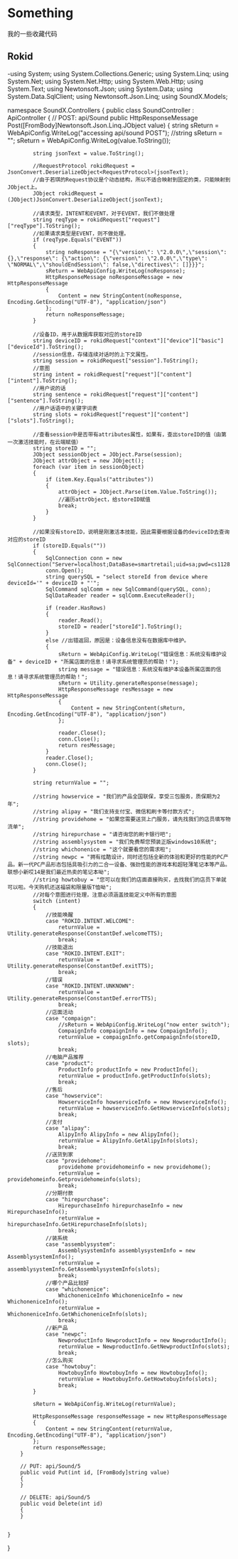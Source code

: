 # Something
我的一些收藏代码
## Rokid
-using System;
using System.Collections.Generic;
using System.Linq;
using System.Net;
using System.Net.Http;
using System.Web.Http;
using System.Text;
using Newtonsoft.Json;
using System.Data;
using System.Data.SqlClient;
using Newtonsoft.Json.Linq;
using SoundX.Models;

namespace SoundX.Controllers
{
    public class SoundController : ApiController
    {
        // POST: api/Sound
        public HttpResponseMessage Post([FromBody]Newtonsoft.Json.Linq.JObject value)
        {
            string sReturn = WebApiConfig.WriteLog("accessing api/sound POST");
            //string sReturn = "";
            sReturn = WebApiConfig.WriteLog(value.ToString());

            string jsonText = value.ToString();

            //RequestProtocol rokidRequest = JsonConvert.DeserializeObject<RequestProtocol>(jsonText);
            //由于若琪的Request协议是个动态结构，所以不适合映射到固定的类，只能映射到JObject上。
            JObject rokidRequest = (JObject)JsonConvert.DeserializeObject(jsonText);

            //请求类型，INTENT和EVENT，对于EVENT，我们不做处理
            string reqType = rokidRequest["request"]["reqType"].ToString();
            //如果请求类型是EVENT，则不做处理。
            if (reqType.Equals("EVENT"))
            {
                string noResponse = "{\"version\": \"2.0.0\",\"session\": {},\"response\": {\"action\": {\"version\": \"2.0.0\",\"type\": \"NORMAL\",\"shouldEndSession\": false,\"directives\": []}}}";
                sReturn = WebApiConfig.WriteLog(noResponse);
                HttpResponseMessage noResponseMessage = new HttpResponseMessage
                {
                    Content = new StringContent(noResponse, Encoding.GetEncoding("UTF-8"), "application/json")
                };
                return noResponseMessage;
            }

            //设备ID，用于从数据库获取对应的storeID
            string deviceID = rokidRequest["context"]["device"]["basic"]["deviceId"].ToString();
            //session信息，存储连续对话时的上下文属性。
            string session = rokidRequest["session"].ToString();
            //意图
            string intent = rokidRequest["request"]["content"]["intent"].ToString();
            //用户说的话
            string sentence = rokidRequest["request"]["content"]["sentence"].ToString();
            //用户话语中的关键字词表
            string slots = rokidRequest["request"]["content"]["slots"].ToString();

            //查看session中是否带有attributes属性，如果有，查出storeID的值（由第一次激活技能时，在云端赋值）
            string storeID = "";
            JObject sessionObject = JObject.Parse(session);
            JObject attrObject = new JObject();
            foreach (var item in sessionObject)
            {
                if (item.Key.Equals("attributes"))
                {
                    attrObject = JObject.Parse(item.Value.ToString());
                    //遍历attrObject，给storeID赋值
                    break;
                }
            }

            //如果没有storeID，说明是刚激活本技能，因此需要根据设备的deviceID去查询对应的storeID
            if (storeID.Equals(""))
            {
                SqlConnection conn = new SqlConnection("Server=localhost;DataBase=smartretail;uid=sa;pwd=cs1128!*");
                conn.Open();
                string querySQL = "select storeId from device where deviceId='" + deviceID + "'";
                SqlCommand sqlComm = new SqlCommand(querySQL, conn);
                SqlDataReader reader = sqlComm.ExecuteReader();

                if (reader.HasRows)
                {
                    reader.Read();
                    storeID = reader["storeId"].ToString();
                }
                else //出错返回，原因是：设备信息没有在数据库中维护。
                {
                    sReturn = WebApiConfig.WriteLog("错误信息：系统没有维护设备" + deviceID + "所属店面的信息！请寻求系统管理员的帮助！");
                    string message = "错误信息：系统没有维护本设备所属店面的信息！请寻求系统管理员的帮助！";
                    sReturn = Utility.generateResponse(message);
                    HttpResponseMessage resMessage = new HttpResponseMessage
                    {
                        Content = new StringContent(sReturn, Encoding.GetEncoding("UTF-8"), "application/json")
                    };

                    reader.Close();
                    conn.Close();
                    return resMessage;
                }
                reader.Close();
                conn.Close();
            }

            string returnValue = "";

            //string howservice = "我们的产品全国联保，享受三包服务，质保期为2年";
            //string alipay = "我们支持支付宝、微信和刷卡等付款方式";
            //string providehome = "如果您需要送货上门服务，请先找我们的店员填写物流单";
            //string hirepurchase = "请咨询您的刷卡银行吧";
            //string assemblysystem = "我们免费帮您预装正版windows10系统";
            //string whichonenice = "这个就要看您的需求啦";
            //string newpc = "拥有炫酷设计，同时还包括全新的体验和更好的性能的PC产品。新一代PC产品形态包括具吸引力的二合一设备、强劲性能的游戏本和超轻薄笔记本等产品。联想小新哎14是我们最近热卖的笔记本呦";
            //string howtobuy = "您可以在我们的店面直接购买，去找我们的店员下单就可以啦。今天购机还送福袋和限量版T恤呦";
            //对每个意图进行处理，注意必须涵盖技能定义中所有的意图
            switch (intent)
            {
                //技能唤醒
                case "ROKID.INTENT.WELCOME":
                    returnValue = Utility.generateResponse(ConstantDef.welcomeTTS);
                    break;
                //技能退出
                case "ROKID.INTENT.EXIT":
                    returnValue = Utility.generateResponse(ConstantDef.exitTTS);
                    break;
                //错误
                case "ROKID.INTENT.UNKNOWN":
                    returnValue = Utility.generateResponse(ConstantDef.errorTTS);
                    break;
                //店面活动
                case "compaign":
                    //sReturn = WebApiConfig.WriteLog("now enter switch");
                    CompaignInfo compaignInfo = new CompaignInfo();
                    returnValue = compaignInfo.getCompaignInfo(storeID, slots);
                    break;
                //电脑产品推荐
                case "product":
                    ProductInfo productInfo = new ProductInfo();
                    returnValue = productInfo.getProductInfo(slots);
                    break;
                //售后
                case "howservice":
                    HowserviceInfo howserviceInfo = new HowserviceInfo();
                    returnValue = howserviceInfo.GetHowserviceInfo(slots);
                    break;
                //支付
                case "alipay":
                    AlipyInfo AlipyInfo = new AlipyInfo();
                    returnValue = AlipyInfo.GetAlipyInfo(slots);
                    break;
                //送货到家
                case "providehome":
                    providehome providehomeinfo = new providehome();
                    returnValue = providehomeinfo.Getprovidehomeinfo(slots);
                    break;
                //分期付款
                case "hirepurchase":
                    HirepurchaseInfo hirepurchaseInfo = new HirepurchaseInfo();
                    returnValue = hirepurchaseInfo.GetHirepurchaseInfo(slots);
                    break;
                //装系统
                case "assemblysystem":
                    AssemblysystemInfo assemblysystemInfo = new AssemblysystemInfo();
                    returnValue = assemblysystemInfo.GetAssemblysystemInfo(slots);
                    break;
                //哪个产品比较好
                case "whichonenice":
                    WhichoneniceInfo WhichoneniceInfo = new WhichoneniceInfo();
                    returnValue = WhichoneniceInfo.GetWhichoneniceInfo(slots);
                    break;
                //新产品
                case "newpc":
                    NewproductInfo NewproductInfo = new NewproductInfo();
                    returnValue = NewproductInfo.GetNewproductInfo(slots);
                    break;
                //怎么购买
                case "howtobuy":
                    HowtobuyInfo HowtobuyInfo = new HowtobuyInfo();
                    returnValue = HowtobuyInfo.GetHowtobuyInfo(slots);
                    break;
            }

            sReturn = WebApiConfig.WriteLog(returnValue);

            HttpResponseMessage responseMessage = new HttpResponseMessage
            {
                Content = new StringContent(returnValue, Encoding.GetEncoding("UTF-8"), "application/json")
            };
            return responseMessage;
        }

        // PUT: api/Sound/5
        public void Put(int id, [FromBody]string value)
        {
        }

        // DELETE: api/Sound/5
        public void Delete(int id)
        {
        }


    }
}


